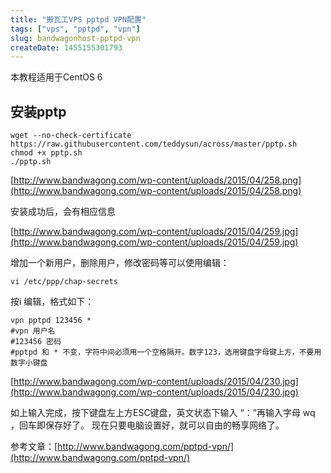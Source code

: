 ```yaml
---
title: "搬瓦工VPS pptpd VPN配置"
tags: ["vps", "pptpd", "vpn"]
slug: bandwagonhost-pptpd-vpn
createDate: 1455155301793
---
```

本教程适用于CentOS 6

## 安装pptp

    wget --no-check-certificate https://raw.githubusercontent.com/teddysun/across/master/pptp.sh
    chmod +x pptp.sh
    ./pptp.sh


[http://www.bandwagong.com/wp-content/uploads/2015/04/258.png](http://www.bandwagong.com/wp-content/uploads/2015/04/258.png)

安装成功后，会有相应信息

[http://www.bandwagong.com/wp-content/uploads/2015/04/259.jpg](http://www.bandwagong.com/wp-content/uploads/2015/04/259.jpg)

增加一个新用户，删除用户，修改密码等可以使用编辑：

    vi /etc/ppp/chap-secrets


按i 编辑，格式如下：

    vpn pptpd 123456 *
    #vpn 用户名
    #123456 密码
    #pptpd 和 * 不变，字符中间必须用一个空格隔开。数字123，选用键盘字母键上方，不要用数字小键盘


[http://www.bandwagong.com/wp-content/uploads/2015/04/230.jpg](http://www.bandwagong.com/wp-content/uploads/2015/04/230.jpg)

如上输入完成，按下键盘左上方ESC键盘，英文状态下输入 “：”再输入字母 wq ，回车即保存好了。
现在只要电脑设置好，就可以自由的畅享网络了。

参考文章：[http://www.bandwagong.com/pptpd-vpn/](http://www.bandwagong.com/pptpd-vpn/)